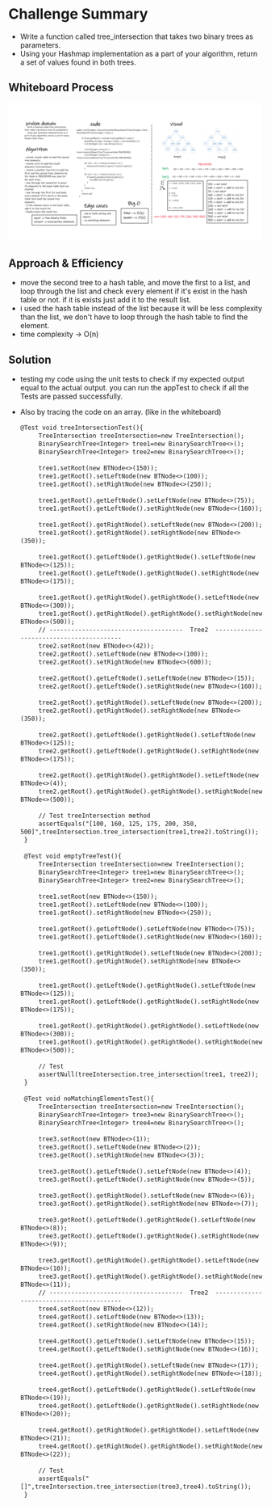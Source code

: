 # Challenge Summary
- Write a function called tree_intersection that takes two binary trees as parameters.
- Using your Hashmap implementation as a part of your algorithm, return a set of values found in both trees.


## Whiteboard Process
![treeIntersection](../Whiteboard/tree-intersection.png)

## Approach & Efficiency
- move the second tree to a hash table, and move the first to a list, and loop through the list and check every element if it's exist in the hash table or not. if it is exists just add it to the result list.
- i used the hash table instead of the list because it will be less complexity than the list, we don't have to loop through the hash table to find the element.  
- time complexity -> O(n)

## Solution
- testing my code using the unit tests to check if my expected output equal to the actual output. you can run the appTest to check if all the Tests are passed successfully.
- Also by tracing the code on an array. (like in the whiteboard)  

   ```
  @Test void treeIntersectionTest(){
        TreeIntersection treeIntersection=new TreeIntersection();
        BinarySearchTree<Integer> tree1=new BinarySearchTree<>();
        BinarySearchTree<Integer> tree2=new BinarySearchTree<>();

        tree1.setRoot(new BTNode<>(150));
        tree1.getRoot().setLeftNode(new BTNode<>(100));
        tree1.getRoot().setRightNode(new BTNode<>(250));

        tree1.getRoot().getLeftNode().setLeftNode(new BTNode<>(75));
        tree1.getRoot().getLeftNode().setRightNode(new BTNode<>(160));

        tree1.getRoot().getRightNode().setLeftNode(new BTNode<>(200));
        tree1.getRoot().getRightNode().setRightNode(new BTNode<>(350));

        tree1.getRoot().getLeftNode().getRightNode().setLeftNode(new BTNode<>(125));
        tree1.getRoot().getLeftNode().getRightNode().setRightNode(new BTNode<>(175));

        tree1.getRoot().getRightNode().getRightNode().setLeftNode(new BTNode<>(300));
        tree1.getRoot().getRightNode().getRightNode().setRightNode(new BTNode<>(500));
        // -------------------------------------  Tree2  -----------------------------------------
        tree2.setRoot(new BTNode<>(42));
        tree2.getRoot().setLeftNode(new BTNode<>(100));
        tree2.getRoot().setRightNode(new BTNode<>(600));

        tree2.getRoot().getLeftNode().setLeftNode(new BTNode<>(15));
        tree2.getRoot().getLeftNode().setRightNode(new BTNode<>(160));

        tree2.getRoot().getRightNode().setLeftNode(new BTNode<>(200));
        tree2.getRoot().getRightNode().setRightNode(new BTNode<>(350));

        tree2.getRoot().getLeftNode().getRightNode().setLeftNode(new BTNode<>(125));
        tree2.getRoot().getLeftNode().getRightNode().setRightNode(new BTNode<>(175));

        tree2.getRoot().getRightNode().getRightNode().setLeftNode(new BTNode<>(4));
        tree2.getRoot().getRightNode().getRightNode().setRightNode(new BTNode<>(500));

        // Test treeIntersection method
        assertEquals("[100, 160, 125, 175, 200, 350, 500]",treeIntersection.tree_intersection(tree1,tree2).toString());
    }
  
    @Test void emptyTreeTest(){
        TreeIntersection treeIntersection=new TreeIntersection();
        BinarySearchTree<Integer> tree1=new BinarySearchTree<>();
        BinarySearchTree<Integer> tree2=new BinarySearchTree<>();

        tree1.setRoot(new BTNode<>(150));
        tree1.getRoot().setLeftNode(new BTNode<>(100));
        tree1.getRoot().setRightNode(new BTNode<>(250));

        tree1.getRoot().getLeftNode().setLeftNode(new BTNode<>(75));
        tree1.getRoot().getLeftNode().setRightNode(new BTNode<>(160));

        tree1.getRoot().getRightNode().setLeftNode(new BTNode<>(200));
        tree1.getRoot().getRightNode().setRightNode(new BTNode<>(350));

        tree1.getRoot().getLeftNode().getRightNode().setLeftNode(new BTNode<>(125));
        tree1.getRoot().getLeftNode().getRightNode().setRightNode(new BTNode<>(175));

        tree1.getRoot().getRightNode().getRightNode().setLeftNode(new BTNode<>(300));
        tree1.getRoot().getRightNode().getRightNode().setRightNode(new BTNode<>(500));

        // Test
        assertNull(treeIntersection.tree_intersection(tree1, tree2));
    }
  
    @Test void noMatchingElementsTest(){
        TreeIntersection treeIntersection=new TreeIntersection();
        BinarySearchTree<Integer> tree3=new BinarySearchTree<>();
        BinarySearchTree<Integer> tree4=new BinarySearchTree<>();

        tree3.setRoot(new BTNode<>(1));
        tree3.getRoot().setLeftNode(new BTNode<>(2));
        tree3.getRoot().setRightNode(new BTNode<>(3));

        tree3.getRoot().getLeftNode().setLeftNode(new BTNode<>(4));
        tree3.getRoot().getLeftNode().setRightNode(new BTNode<>(5));

        tree3.getRoot().getRightNode().setLeftNode(new BTNode<>(6));
        tree3.getRoot().getRightNode().setRightNode(new BTNode<>(7));

        tree3.getRoot().getLeftNode().getRightNode().setLeftNode(new BTNode<>(8));
        tree3.getRoot().getLeftNode().getRightNode().setRightNode(new BTNode<>(9));

        tree3.getRoot().getRightNode().getRightNode().setLeftNode(new BTNode<>(10));
        tree3.getRoot().getRightNode().getRightNode().setRightNode(new BTNode<>(11));
        // -------------------------------------  Tree2  -----------------------------------------
        tree4.setRoot(new BTNode<>(12));
        tree4.getRoot().setLeftNode(new BTNode<>(13));
        tree4.getRoot().setRightNode(new BTNode<>(14));

        tree4.getRoot().getLeftNode().setLeftNode(new BTNode<>(15));
        tree4.getRoot().getLeftNode().setRightNode(new BTNode<>(16));

        tree4.getRoot().getRightNode().setLeftNode(new BTNode<>(17));
        tree4.getRoot().getRightNode().setRightNode(new BTNode<>(18));

        tree4.getRoot().getLeftNode().getRightNode().setLeftNode(new BTNode<>(19));
        tree4.getRoot().getLeftNode().getRightNode().setRightNode(new BTNode<>(20));

        tree4.getRoot().getRightNode().getRightNode().setLeftNode(new BTNode<>(21));
        tree4.getRoot().getRightNode().getRightNode().setRightNode(new BTNode<>(22));

        // Test
        assertEquals("[]",treeIntersection.tree_intersection(tree3,tree4).toString());
    }
  ```

